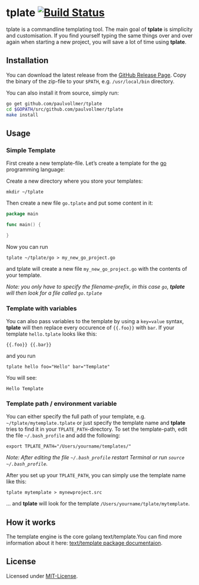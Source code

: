 # tplate [![Build Status](https://travis-ci.org/paulvollmer/tplate.svg?branch=master)](https://travis-ci.org/paulvollmer/tplate)

tplate is a commandline templating tool. The main goal of **tplate** is simplicity and customisation. If you find yourself typing the same things over and over again when starting a new project, you will save a lot of time using **tplate**.

## Installation

You can download the latest release from the [GitHub Release Page](http://github.com/paulvollmer/tplate/releases). Copy the binary of the zip-file to your `$PATH`, e.g. `/usr/local/bin` directory.

You can also install it from source, simply run:
```sh
go get github.com/paulvollmer/tplate
cd $GOPATH/src/github.com/paulvollmer/tplate
make install
```

## Usage

### Simple Template

First create a new template-file. Let’s create a template for the [go](https://golang.org/) programming language:  

Create a new directory where you store your templates:

```
mkdir ~/tplate
```

Then create a new file `go.tplate` and put some content in it:    

```go
package main

func main() {

}
```

Now you can run

    tplate ~/tplate/go > my_new_go_project.go

and tplate will create a new file `my_new_go_project.go` with the contents of your template.

_Note: you only have to specify the filename-prefix, in this case `go`, **tplate** will then look for a file called `go.tplate`_


### Template with variables

You can also pass variables to the template by using a `key=value` syntax, **tplate** will then replace every occurence of `{{.foo}}` with `bar`. If your template `hello.tplate` looks like this:

```
{{.foo}} {{.bar}}
```

and you run

    tplate hello foo="Hello" bar="Template"

You will see:  

    Hello Template


### Template path / environment variable

You can either specify the full path of your template, e.g. `~/tplate/mytemplate.tplate` or just specify the template name and **tplate** tries to find it in your `TPLATE_PATH`-directory. To set the template-path, edit the file `~/.bash_profile` and add the following:

    export TPLATE_PATH="/Users/yourname/templates/"

*Note: After editing the file `~/.bash_profile` restart Terminal or run `source ~/.bash_profile`.*

After you set up your `TPLATE_PATH`, you can simply use the template name like this:

    tplate mytemplate > mynewproject.src

… and **tplate** will look for the template `/Users/yourname/tplate/mytemplate`.


## How it works

The template engine is the core golang text/template.You can find more information about it here: [text/template package documentaion](https://golang.org/pkg/text/template).


## License

Licensed under [MIT-License](LICENSE).
